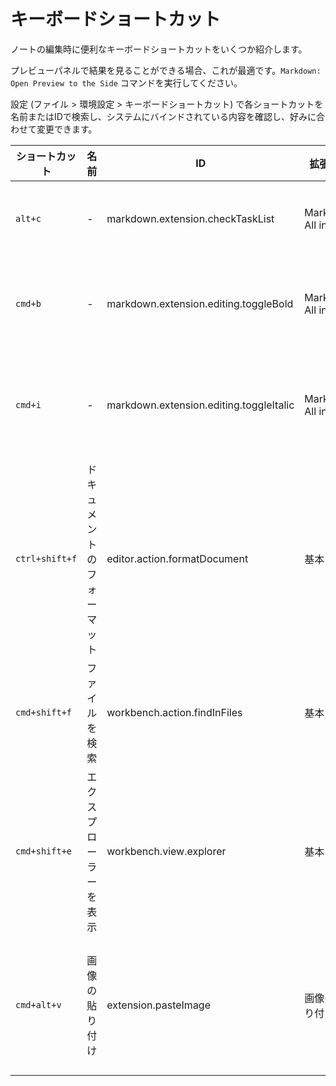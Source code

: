 # キーボードショートカット

ノートの編集時に便利なキーボードショートカットをいくつか紹介します。

プレビューパネルで結果を見ることができる場合、これが最適です。`Markdown: Open Preview to the Side` コマンドを実行してください。

設定 (ファイル > 環境設定 > キーボードショートカット) で各ショートカットを名前またはIDで検索し、システムにバインドされている内容を確認し、好みに合わせて変更できます。

| ショートカット       | 名前            | ID                                      | 拡張機能           | 用途                                 |
| -------------- | --------------- | --------------------------------------- | ------------------- | ----------------------------------- |
| `alt+c`        | \-              | markdown.extension.checkTaskList        | Markdown All in One | TODO項目の切り替え。                  |
| `cmd+b`        | \-              | markdown.extension.editing.toggleBold   | Markdown All in One | 選択範囲を太字にする。                |
| `cmd+i`        | \-              | markdown.extension.editing.toggleItalic | Markdown All in One | 選択範囲をイタリックにする。          |
| `ctrl+shift+f` | ドキュメントのフォーマット | editor.action.formatDocument            | 基本                | テーブルのフォーマット               |
| `cmd+shift+f`  | ファイルを検索      | workbench.action.findInFiles            | 基本                | ワークスペース内を検索。                |
| `cmd+shift+e`  | エクスプローラーを表示   | workbench.view.explorer                 | 基本                | ファイルエクスプローラーを表示。             |
| `cmd+alt+v`    | 画像の貼り付け     | extension.pasteImage                    | 画像の貼り付け         | クリップボードから画像を貼り付ける。 |


